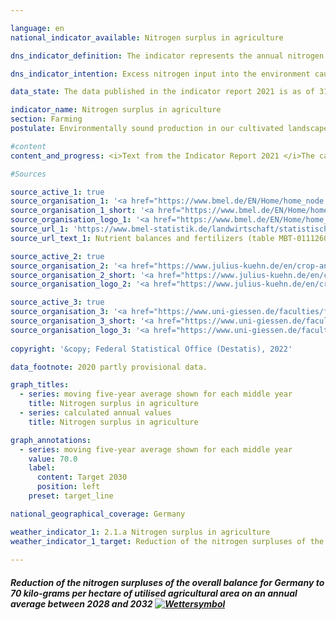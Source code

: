 ```yaml
---

language: en    
national_indicator_available: Nitrogen surplus in agriculture    

dns_indicator_definition: The indicator represents the annual nitrogen surplus for the agriculture sector, calculated as nitrogen input minus removal of nitrogen and expressed in kilograms per hectare of utilised agricultural area.    

dns_indicator_intention: Excess nitrogen input into the environment causes pollution of groundwater and surface water, the oversupply of nutrients (eutrophication) in inland waters, seas and terrestrial ecosystems, and the formation of greenhouse gases and acidifying air pollutants with adverse consequences for the climate, biodiversity and landscape quality. Overall nitrogen surpluses for Germany to be reduced to 70 kilograms per hectare of utilised agricultural land in the annual average from 2028 to 2032.    

data_state: The data published in the indicator report 2021 is as of 31.12.2020. The data shown on the DNS-Online-Platform is updated regularly, so that more current data may be available online than published in the indicator report 2021.    

indicator_name: Nitrogen surplus in agriculture    
section: Farming    
postulate: Environmentally sound production in our cultivated landscapes    

#content     
content_and_progress: <i>Text from the Indicator Report 2021 </i>The calculation of the indicator takes account of nitrogen input resulting from fertilisers, from biological fixation, from atmospheric deposition, from seeds and plants and from animal feed. Nitrogen removal takes place through plant and animal market products. The surplus nitrogen may escape in gaseous form into the atmosphere, be enriched in the soil or leach into groundwater. In this way it can ultimately find its way into rivers or other ecosystems too. Here, the nitrogen surplus in agriculture has a direct effect on the trend in indicators 6.1.b (Nitrate in groundwater), 14.1.a (Nitrogen input via the inflows into the North and Baltic Seas) and 15.2 (Eutrophication of ecosystems) In the case of indicator 3.2.a (Emissions of air pollutants), nitrogen is released into the atmosphere as a result of agriculture impacts on the formation of nitrogen dioxides and ammonia.<br>The indicator is calculated by the Institute for Crop and Soil Science at the Julius Kühn Institute and the Institute of Landscape Ecology and Resources Management at the University of Giessen. <br>For 2018, fertilisers were found to be the main source of nitrogen input, accounting for 54.5% (94 kg nitrogen per hectare) in the overall nitrogen balance. Other important sources of nitrogen input were animal feed, with 34.1% (59 kg/ha), biological fixation, with 7.6% (13 kg/ha) and non-agricultural emissions, with 1.8% (3 kg/ha). The calculation of the indicator is based on a five-year moving average, the mean value being obtained from five reference years. The five-year moving average provides the value for the middle year of the five reference years. The figure thus takes account of year-to-year fluctuations caused by meteorological and market conditions which are beyond the control of farms. The indicator gives no information on the regional distribution of nitrogen surpluses. For the years 2016 and 2017 various input data were retrospectively updated. The calculation method was also revised, and some coefficients were updated. This has given rise to divergences from the indicator values shown in the previous publication.<br>In the period from 1992 to 2016, the moving five-year average nitrogen surplus fell by 19.9% from 116.6 to 93.3 kilograms per hectare/year. The reductions in the nitrogen surplus, however, are largely due to developments from the start of the time series until 2011. Since then the nitrogen surplus has stagnated, and it now remains at the 2011 level of 93 kg/ha. If the current trend continues, the aim of a reduction to an annual average of 70 kilograms per hectare of utilised agricultural area by the reference period 2028-2032 will not be achievable. The significant reduction of the nitrogen surplus at the start of the 1990s resulted from reduced use of fertilisers and falling livestock numbers in the new Länder. The comparatively meagre decline over the remainder of the time series stemmed from a slight decline in the use of mineral fertilisers and higher crop yields resulting from technical progress in plant production and cultivation, reflected in more efficient nitrogen usage and in the range of crop varieties. The same period has seen increases in the area given over to high-yield crops, such as maize and wheat, and improvements in feed conversion efficiency in livestock farming.    

#Sources    

source_active_1: true
source_organisation_1: '<a href="https://www.bmel.de/EN/Home/home_node.html">Federal Ministry of Food and Agriculture</a>'
source_organisation_1_short: '<a href="https://www.bmel.de/EN/Home/home_node.html">Federal Ministry of Food and Agriculture</a>'
source_organisation_logo_1: '<a href="https://www.bmel.de/EN/Home/home_node.html"><img src="ttps://g205sdgs.github.io/sdg-indicators/public/logosEn/bmel.png" alt="Federal Ministry of Food and Agriculture" title=" Click here to visit the homepage of the organizationFederal Ministry of Food and Agriculture" style="height:60px; width:148px; border: transparent"/></a>'
source_url_1: 'https://www.bmel-statistik.de/landwirtschaft/statistischer-monatsbericht-des-bmel-kapitel-a-landwirtschaft/'
source_url_text_1: Nutrient balances and fertilizers (table MBT-0111260-0000; only available in German)

source_active_2: true
source_organisation_2: '<a href="https://www.julius-kuehn.de/en/crop-and-soil-science/">Institute for Crop and Soil Science, Julius Kühn Institute</a>'
source_organisation_2_short: '<a href="https://www.julius-kuehn.de/en/crop-and-soil-science/">Institute for Crop and Soil Science, Julius Kühn Institute</a>'
source_organisation_logo_2: '<a href="https://www.julius-kuehn.de/en/crop-and-soil-science/"><img src="ttps://g205sdgs.github.io/sdg-indicators/public/logosEn/jki.png" alt="Institute for Crop and Soil Science, Julius Kühn Institute" title=" Click here to visit the homepage of the organizationInstitute for Crop and Soil Science, Julius Kühn Institute" style="height:60px; width:148px; border: transparent"/></a>'

source_active_3: true
source_organisation_3: '<a href="https://www.uni-giessen.de/faculties/f09/institutes/landscape?set_language=en">Institute of Landscape Ecology and Resources Management, Justus Liebig University of Giessen</a>'
source_organisation_3_short: '<a href="https://www.uni-giessen.de/faculties/f09/institutes/landscape?set_language=en">Institute of Landscape Ecology and Resources Management, Justus Liebig University of Giessen</a>'
source_organisation_logo_3: '<a href="https://www.uni-giessen.de/faculties/f09/institutes/landscape?set_language=en"><img src="ttps://g205sdgs.github.io/sdg-indicators/public/logosEn/ug.png" alt="Institute of Landscape Ecology and Resources Management, Justus Liebig University of Giessen" title=" Click here to visit the homepage of the organizationInstitute of Landscape Ecology and Resources Management, Justus Liebig University of Giessen" style="height:60px; width:148px; border: transparent"/></a>'
    
copyright: '&copy; Federal Statistical Office (Destatis), 2022'    

data_footnote: 2020 partly provisional data.    

graph_titles: 
  - series: moving five-year average shown for each middle year
    title: Nitrogen surplus in agriculture
  - series: calculated annual values
    title: Nitrogen surplus in agriculture    

graph_annotations:
  - series: moving five-year average shown for each middle year
    value: 70.0
    label:
      content: Target 2030
      position: left
    preset: target_line    

national_geographical_coverage: Germany    

weather_indicator_1: 2.1.a Nitrogen surplus in agriculture
weather_indicator_1_target: Reduction of the nitrogen surpluses of the overall balance for Germany to 70 kilo-grams per hectare of utilised agricultural area on an annual average between 2028 and 2032
    
---
```



<div>
  <div class="my-header">
    <h5>Reduction of the nitrogen surpluses of the overall balance for Germany to 70 kilo-grams per hectare of utilised agricultural area on an annual average between 2028 and 2032
      <a href="www.dnsUpgradeEnvironment.github.io/dns-indicators/en/status"><img src="https://g205sdgs.github.io/sdg-indicators/public/Wettersymbole/Sonne.png" title="Text will follow soon" alt="Wettersymbol"/>
      </a>
    </h5>
  </div>
  <div class="my-header-note">
  </div>
</div>